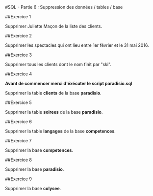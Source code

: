 #SQL - Partie 6 : Suppression des données / tables / base

##Exercice 1

Supprimer Juliette Maçon de la liste des clients.

##Exercice 2

Supprimer les spectacles qui ont lieu entre 1er février et le 31 mai 2016.

##Exercice 3

Supprimer tous les clients dont le nom finit par "ski".

##Exercice 4

**Avant de commencer merci d'éxécuter le script paradisio.sql**

Supprimer la table **clients** de la base **paradisio**.

##Exercice 5

Supprimer la table **soirees** de la base **paradisio**.

##Exercice 6

Supprimer la table **langages** de la base **competences**.

##Exercice 7

Supprimer la base **competences**.

##Exercice 8

Supprimer la base **paradisio**.

##Exercice 9

Supprimer la base **colysee**.
